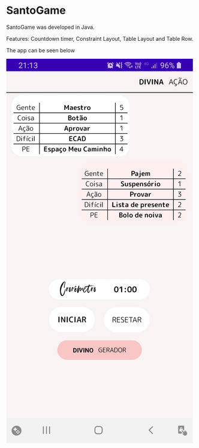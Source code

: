 # SantoGame
SantoGame was developed in Java. 

Features: Countdown timer, Constraint Layout, Table Layout and Table Row.

The app can be seen below

![Screenshot](images/AppScreen.jpeg)
